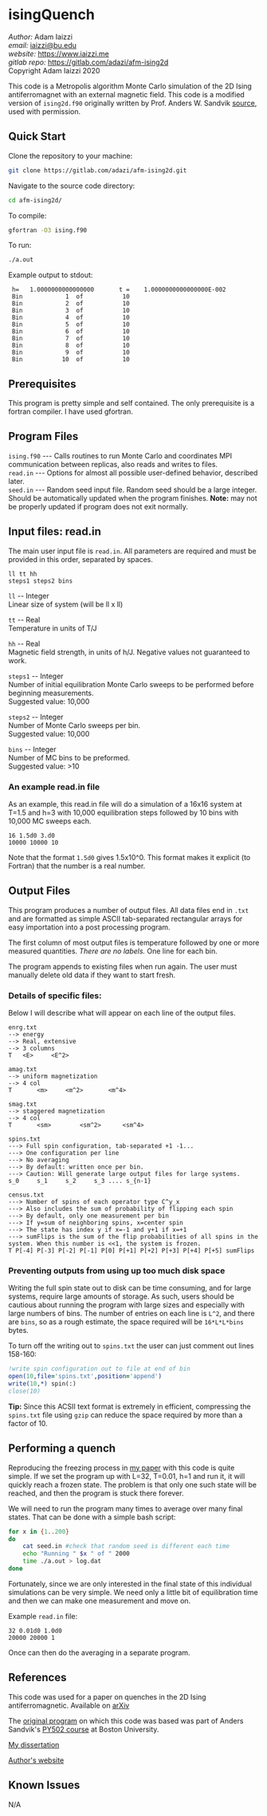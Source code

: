 # isingQuench

*Author:* Adam Iaizzi  
*email:* iaizzi@bu.edu  
*website:* https://www.iaizzi.me  
*gitlab repo:* https://gitlab.com/adazi/afm-ising2d  
Copyright Adam Iaizzi 2020

This code is a Metropolis algorithm Monte Carlo simulation of the 2D Ising antiferromagnet with an external magnetic field. This code is a modified version of `ising2d.f90` originally written by Prof. Anders W. Sandvik [source](http://physics.bu.edu/~py502/lectures5/examples/index.html), used with permission. 

## Quick Start

Clone the repository to your machine:  
```bash
git clone https://gitlab.com/adazi/afm-ising2d.git
```

Navigate to the source code directory:  
```bash
cd afm-ising2d/
```

To compile:  
```bash
gfortran -O3 ising.f90
```

To run:  
```bash
./a.out
```

Example output to stdout: 
```
 h=   1.0000000000000000       t =    1.0000000000000000E-002
 Bin            1  of           10
 Bin            2  of           10
 Bin            3  of           10
 Bin            4  of           10
 Bin            5  of           10
 Bin            6  of           10
 Bin            7  of           10
 Bin            8  of           10
 Bin            9  of           10
 Bin           10  of           10
 ```

## Prerequisites

This program is pretty simple and self contained. The only prerequisite is a fortran compiler. I have used gfortran. 

## Program Files

`ising.f90` --- Calls routines to run Monte Carlo and coordinates MPI communication between replicas, also reads and writes to files.  
`read.in` --- Options for almost all possible user-defined behavior, described later.  
`seed.in` --- Random seed input file. Random seed should be a large integer. Should be automatically updated when the program finishes. **Note:** may not be properly updated if program does not exit normally.  


## Input files: read.in

The main user input file is `read.in`. All parameters are required and must be provided in this order, separated by spaces. 

```
ll tt hh
steps1 steps2 bins
```

`ll` -- Integer  
Linear size of system (will be ll x ll)

`tt` -- Real  
Temperature in units of T/J

`hh` -- Real  
Magnetic field strength, in units of h/J. Negative values not guaranteed to work. 

`steps1` -- Integer  
Number of initial equilibration Monte Carlo sweeps to be performed before beginning measurements.  
Suggested value: 10,000

`steps2` -- Integer  
Number of Monte Carlo sweeps per bin.  
Suggested value: 10,000

`bins` -- Integer  
Number of MC bins to be preformed.  
Suggested value: >10

### An example read.in file

As an example, this read.in file will do a simulation of a 16x16 system at T=1.5 and h=3 with 10,000 equilibration steps followed by 10 bins with 10,000 MC sweeps each. 

```
16 1.5d0 3.d0
10000 10000 10
```

Note that the format `1.5d0` gives 1.5x10^0. This format makes it explicit (to Fortran) that the number is a real number. 


## Output Files

This program produces a number of output files. All data files end in `.txt` and are formatted as simple ASCII tab-separated rectangular arrays for easy importation into a post processing program.

The first column of most output files is temperature followed by one or more measured quantities. *There are no labels.* One line for each bin. 

The program appends to existing files when run again. The user must manually delete old data if they want to start fresh. 

### Details of specific files:

Below I will describe what will appear on each line of the output files. 

```
enrg.txt
--> energy
--> Real, extensive
--> 3 columns
T	<E> 	<E^2>

amag.txt
--> uniform magnetization
--> 4 col
T		<m>		<m^2>		<m^4>

smag.txt
--> staggered magnetization
--> 4 col
T		<sm>		<sm^2>		<sm^4>

spins.txt
---> Full spin configuration, tab-separated +1 -1...
---> One configuration per line 
---> No averaging
---> By default: written once per bin. 
---> Caution: Will generate large output files for large systems. 
s_0		s_1		s_2		s_3 .... s_{n-1}

census.txt
---> Number of spins of each operator type C^y_x
---> Also includes the sum of probability of flipping each spin
---> By default, only one measurement per bin
---> If y=sum of neighboring spins, x=center spin
---> The state has index y if x=-1 and y+1 if x=+1
---> sumFlips is the sum of the flip probabilities of all spins in the system. When this number is <<1, the system is frozen. 
T P[-4] P[-3] P[-2] P[-1] P[0] P[+1] P[+2] P[+3] P[+4] P[+5] sumFlips

```


### Preventing outputs from using up too much disk space

Writing the full spin state out to disk can be time consuming, and for large systems, require large amounts of storage. As such, users should be cautious about running the program with large sizes and especially with large numbers of bins. The number of entries on each line is `L^2`, and there are `bins`, so as a rough estimate, the space required will be `16*L*L*bins` bytes. 

To turn off the writing out to `spins.txt` the user can just comment out lines 158-160: 

```fortran
!write spin configuration out to file at end of bin
open(10,file='spins.txt',position='append')
write(10,*) spin(:)
close(10)
``` 

**Tip:** Since this ACSII text format is extremely in efficient, compressing the `spins.txt` file using `gzip` can reduce the space required by more than a factor of 10. 

## Performing a quench

Reproducing the freezing process in [my paper](https://arxiv.org/abs/2001.09268) with this code is quite simple. If we set the program up with L=32, T=0.01, h=1 and run it, it will quickly reach a frozen state. The problem is that only one such state will be reached, and then the program is stuck there forever. 

We will need to run the program many times to average over many final states. That can be done with a simple bash script: 
```bash
for x in {1..200}
do
    cat seed.in #check that random seed is different each time
    echo "Running " $x " of " 2000
    time ./a.out > log.dat
done
```

Fortunately, since we are only interested in the final state of this individual simulations can be very simple. We need only a little bit of equilibration time and then we can make one measurement and move on. 

Example `read.in` file:
```
32 0.01d0 1.0d0
20000 20000 1
``` 

Once can then do the averaging in a separate program. 


## References

This code was used for a paper on quenches in the 2D Ising antiferromagnetic. Available on [arXiv](https://arxiv.org/abs/2001.09268)

The [original program](http://physics.bu.edu/~py502/lectures5/examples/index.html) on which this code was based was part of Anders Sandvik's [PY502 course](http://physics.bu.edu/~py502/) at Boston University. 

[My dissertation](https://www.springer.com/us/book/9783030018023)  

[Author's website](https://www.iaizzi.me)  



## Known Issues

N/A
